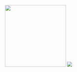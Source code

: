 <div align="center" >
  <img src="https://media.giphy.com/media/zOvBKUUEERdNm/giphy.gif" width="200"/>

  <a href="https://t.me/vladislav_acc" target="_blank">
    <img src="https://img.shields.io/badge/Telegram-2CA5E0?style=for-the-badge&logo=telegram&logoColor=white" />
  </a>
</div>
